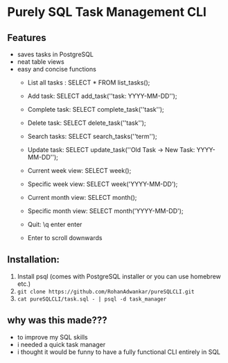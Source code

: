 # Purely SQL Task Management CLI

## Features
- saves tasks in PostgreSQL
- neat table views
- easy and concise functions
    - List all tasks : SELECT * FROM list_tasks();

    - Add task: SELECT add_task(''task: YYYY-MM-DD'');

    - Complete task: SELECT complete_task(''task'');

    - Delete task: SELECT delete_task(''task'');

    - Search tasks: SELECT search_tasks(''term'');

    - Update task: SELECT update_task(''Old Task -> New Task: YYYY-MM-DD'');

    - Current week view: SELECT week();

    - Specific week view: SELECT week('YYYY-MM-DD');

    - Current month view: SELECT month();

    - Specific month view: SELECT month('YYYY-MM-DD');

    - Quit: \q enter enter  

    - Enter to scroll downwards                                         

## Installation:
1. Install psql (comes with PostgreSQL installer or you can use homebrew etc.)
2. ```git clone https://github.com/RohanAdwankar/pureSQLCLI.git```
3. ```cat pureSQLCLI/task.sql - | psql -d task_manager```

## why was this made???
- to improve my SQL skills
- i needed a quick task manager
- i thought it would be funny to have a fully functional CLI entirely in SQL